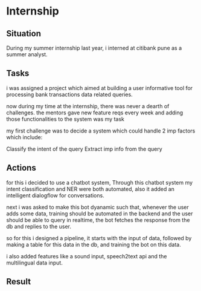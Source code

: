 # Internship


## Situation

During my summer internship last year, i interned at citibank pune as a summer analyst. 

## Tasks

i was assigned a project which aimed at building a user informative tool for processing bank transactions data related queries.

now during my time at the internship, there was never a dearth of challenges. the mentors gave new feature reqs every week and adding those functionalities to the system was my task

my first challenge was to decide a system which could handle 2 imp factors which include: 

Classify the intent of the query
Extract imp info from the query

## Actions

for this i decided to use a chatbot system, Through this chatbot system my intent classification and NER were both automated, also it added an intelligent dialogflow for conversations.

next i was asked to make this bot dyanamic such that, whenever the user adds some data, training should be automated in the backend and the user should be able to query in realtime, the bot fetches the response from the db and replies to the user.


so for this i designed a pipeline, it starts with the input of data, followed by making a table for this data in the db, and training the bot on this data.

i also added features like a sound input, speech2text api and the multilingual data input.


## Result

